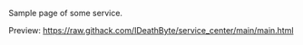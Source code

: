 Sample page of some service.

Preview: https://raw.githack.com/IDeathByte/service_center/main/main.html